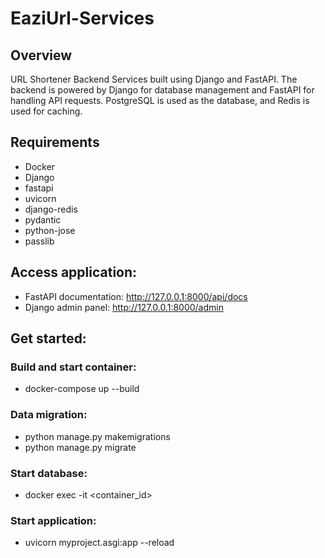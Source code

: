 # EaziUrl-Services


## Overview
URL Shortener Backend Services built using Django and FastAPI. The backend is powered by Django for database management and FastAPI for handling API requests. PostgreSQL is used as the database, and Redis is used for caching.

## Requirements
- Docker
- Django
- fastapi
- uvicorn
- django-redis
- pydantic
- python-jose
- passlib



## Access application:
- FastAPI documentation: http://127.0.0.1:8000/api/docs
- Django admin panel: http://127.0.0.1:8000/admin

## Get started:
### Build and start container:
- docker-compose up --build
### Data migration:
- python manage.py makemigrations
- python manage.py migrate
### Start database:
- docker exec -it <container_id>
### Start application:
- uvicorn myproject.asgi:app --reload


